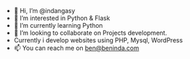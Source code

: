 - 👋 Hi, I’m @indangasy
- 👀 I’m interested in Python & Flask
- 🌱 I’m currently learning Python
- 💞️ I’m looking to collaborate on Projects development.
- Currently i develop websites using PHP, Mysql, WordPress
- 📫 You can reach me on ben@beninda.com

<!---
indangasy/indangasy is a ✨ special ✨ repository because its `README.md` (this file) appears on your GitHub profile.
You can click the Preview link to take a look at your changes.
--->
